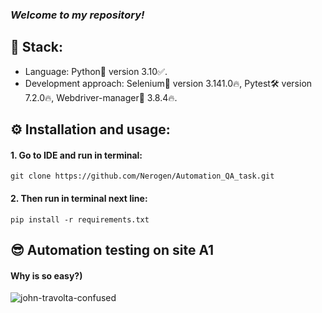 ### _Welcome to my repository!_
## 🎸 Stack:
- Language: Python🐍 version 3.10✅.
- Development approach: Selenium🤖 version 3.141.0🔥, Pytest🛠️ version 7.2.0🔥, Webdriver-manager🌠 3.8.4🔥.
## ⚙ Installation and usage:
#### 1. Go to IDE and run in terminal:
    git clone https://github.com/Nerogen/Automation_QA_task.git
#### 2. Then run in terminal next line:
    pip install -r requirements.txt
## 😎 Automation testing on site A1
#### Why is so easy?)
![john-travolta-confused](https://user-images.githubusercontent.com/72101790/199815971-9056a853-290d-4c2b-ae85-3accc4b1f3be.gif)
